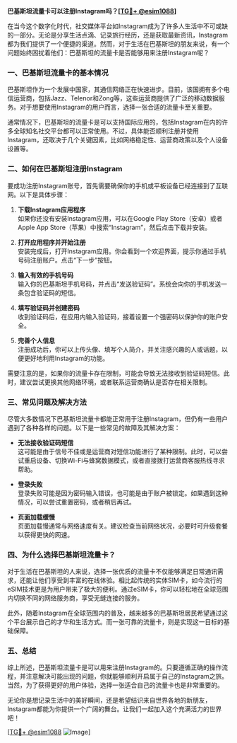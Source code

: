 **巴基斯坦流量卡可以注册Instagram吗？[[TG💪+ @esim1088](https://t.me/s/esim1088)]**

在当今这个数字化时代，社交媒体平台如Instagram成为了许多人生活中不可或缺的一部分。无论是分享生活点滴、记录旅行经历，还是获取最新资讯，Instagram都为我们提供了一个便捷的渠道。然而，对于生活在巴基斯坦的朋友来说，有一个问题始终困扰着他们：巴基斯坦的流量卡是否能够用来注册Instagram呢？

### 一、巴基斯坦流量卡的基本情况

巴基斯坦作为一个发展中国家，其通信网络正在快速进步。目前，该国拥有多个电信运营商，包括Jazz、Telenor和Zong等，这些运营商提供了广泛的移动数据服务。对于想要使用Instagram的用户而言，选择一张合适的流量卡至关重要。

通常情况下，巴基斯坦的流量卡是可以支持国际应用的，包括Instagram在内的许多全球知名社交平台都可以正常使用。不过，具体能否顺利注册并使用Instagram，还取决于几个关键因素，比如网络稳定性、运营商政策以及个人设备设置等。

### 二、如何在巴基斯坦注册Instagram

要成功注册Instagram账号，首先需要确保你的手机或平板设备已经连接到了互联网。以下是具体步骤：

1. **下载Instagram应用程序**  
   如果你还没有安装Instagram应用，可以在Google Play Store（安卓）或者Apple App Store（苹果）中搜索“Instagram”，然后点击下载并安装。

2. **打开应用程序并开始注册**  
   安装完成后，打开Instagram应用。你会看到一个欢迎界面，提示你通过手机号码注册账户。点击“下一步”按钮。

3. **输入有效的手机号码**  
   输入你的巴基斯坦手机号码，并点击“发送验证码”。系统会向你的手机发送一条包含验证码的短信。

4. **填写验证码并创建密码**  
   收到验证码后，在应用内输入验证码，接着设置一个强密码以保护你的账户安全。

5. **完善个人信息**  
   注册成功后，你可以上传头像、填写个人简介，并关注感兴趣的人或话题，以便更好地利用Instagram的功能。

需要注意的是，如果你的流量卡存在限制，可能会导致无法接收到验证码短信。此时，建议尝试更换其他网络环境，或者联系运营商确认是否存在相关限制。

### 三、常见问题及解决方法

尽管大多数情况下巴基斯坦流量卡都能正常用于注册Instagram，但仍有一些用户遇到了各种各样的问题。以下是一些常见的故障及其解决方案：

- **无法接收验证码短信**  
  这可能是由于信号不佳或是运营商对短信功能进行了某种限制。此时，可以尝试重启设备、切换Wi-Fi与蜂窝数据模式，或者直接拨打运营商客服热线寻求帮助。

- **登录失败**  
  登录失败可能是因为密码输入错误，也可能是由于账户被锁定。如果遇到这种情况，可以尝试重置密码，或者稍后再试。

- **页面加载缓慢**  
  页面加载慢通常与网络速度有关。建议检查当前网络状况，必要时可升级套餐以获得更快的网速。

### 四、为什么选择巴基斯坦流量卡？

对于生活在巴基斯坦的人来说，选择一张优质的流量卡不仅能够满足日常通讯需求，还能让他们享受到丰富的在线体验。相比起传统的实体SIM卡，如今流行的eSIM技术更是为用户带来了极大的便利。通过eSIM卡，你可以轻松地在全球范围内切换不同的网络服务商，享受无缝连接的服务。

此外，随着Instagram在全球范围内的普及，越来越多的巴基斯坦居民希望通过这个平台展示自己的才华和生活方式。而一张可靠的流量卡，则是实现这一目标的基础保障。

### 五、总结

综上所述，巴基斯坦流量卡是可以用来注册Instagram的。只要遵循正确的操作流程，并注意解决可能出现的问题，你就能够顺利开启属于自己的Instagram之旅。当然，为了获得更好的用户体验，选择一张适合自己的流量卡也是非常重要的。

无论你是想记录生活中的美好瞬间，还是希望结识来自世界各地的新朋友，Instagram都能为你提供一个广阔的舞台。让我们一起加入这个充满活力的世界吧！

[[TG💪+ @esim1088](https://t.me/s/esim1088) ![Image](https://i.postimg.cc/4NQfJmqS/Snipaste-2025-05-13-00-14-12.png)]